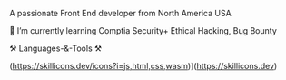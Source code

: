 

A passionate Front End developer from North America USA


🌱 I’m currently learning Comptia Security+ Ethical Hacking, Bug Bounty

⚒️ Languages-&-Tools ⚒️


(https://skillicons.dev/icons?i=js,html,css,wasm)](https://skillicons.dev)

